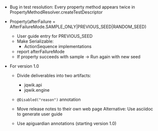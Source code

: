 - Bug in test resolution: Every property method appears twice in
  PropertyMethodResolver.createTestDescriptor

- Property(afterFailure = AfterFailureMode.SAMPLE_ONLY|PREVIOUS_SEED|RANDOM_SEED)
  - User guide entry for PREVIOUS_SEED
  - Make Serializable:
    - ActionSequence implementations
  - report afterFailureMode
  - If property succeeds with sample -> Run again with new seed

- For version 1.0

  - Divide deliverables into two artifacts:
    - jqwik.api
    - jqwik.engine

  - `@Disabled("reason")` annotation

  - Move release notes to their own web page
    Alternative: Use asciidoc to generate user guide

  - Use apiguardian annotations (starting version 1.0)

